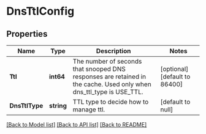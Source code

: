 # DnsTtlConfig

## Properties
Name | Type | Description | Notes
------------ | ------------- | ------------- | -------------
**Ttl** | **int64** | The number of seconds that snooped DNS responses are retained in the cache. Used only when dns_ttl_type is USE_TTL. | [optional] [default to 86400]
**DnsTtlType** | **string** | TTL type to decide how to manage ttl. | [default to null]

[[Back to Model list]](../README.md#documentation-for-models) [[Back to API list]](../README.md#documentation-for-api-endpoints) [[Back to README]](../README.md)

